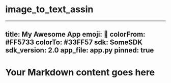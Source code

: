 # image_to_text_assin
---
title: My Awesome App
emoji: 🚀
colorFrom: #FF5733
colorTo: #33FF57
sdk: SomeSDK
sdk_version: 2.0
app_file: app.py
pinned: true
---

# Your Markdown content goes here
